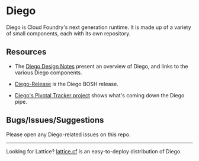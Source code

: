 # Diego

Diego is Cloud Foundry's next generation runtime.  It is made up of a variety of small components, each with its own repository.

## Resources

- The [Diego Design Notes](https://github.com/cloudfoundry-incubator/diego-design-notes) present an overview of Diego, and links to the various Diego components.

- [Diego-Release](https://github.com/cloudfoundry-incubator/diego-release) is the Diego BOSH release.

- [Diego's Pivotal Tracker project](https://www.pivotaltracker.com/n/projects/1003146) shows what's coming down the Diego pipe.

## Bugs/Issues/Suggestions

Please open any Diego-related issues on this repo.

---

Looking for Lattice?  [lattice.cf](http://lattice.cf) is an easy-to-deploy distribution of Diego.
